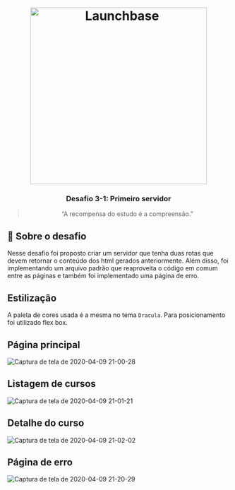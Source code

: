 <h1 align="center">
<img alt="Launchbase" src="https://storage.googleapis.com/golden-wind/bootcamp-launchbase/logo.png" width="400px" />
</h1>

<h3 align="center">
Desafio 3-1: Primeiro servidor
</h3>

<blockquote align="center">“A recompensa do estudo é a compreensão.”</blockquote>

## :rocket: Sobre o desafio

Nesse desafio foi proposto criar um servidor que tenha duas rotas que devem retornar o conteúdo dos html gerados anteriormente. Além disso, foi implementando um arquivo padrão que reaproveita o código em comum entre as páginas e também foi implementado uma página de erro.

## Estilização

A paleta de cores usada é a mesma no tema `Dracula`. Para posicionamento foi utilizado flex box.



## Página principal

![Captura de tela de 2020-04-09 21-00-28](https://user-images.githubusercontent.com/59892313/78951060-22313a00-7aa7-11ea-8633-9353f856cef4.png)



## Listagem de cursos

![Captura de tela de 2020-04-09 21-01-21](https://user-images.githubusercontent.com/59892313/78951062-22c9d080-7aa7-11ea-90e2-544fd89075b2.png)



## Detalhe do curso

![Captura de tela de 2020-04-09 21-02-02](https://user-images.githubusercontent.com/59892313/78951064-23626700-7aa7-11ea-80b8-78cb78fd4446.png)


## Página de erro

![Captura de tela de 2020-04-09 21-20-29](https://user-images.githubusercontent.com/59892313/78951293-04180980-7aa8-11ea-800e-331c80115335.png)
